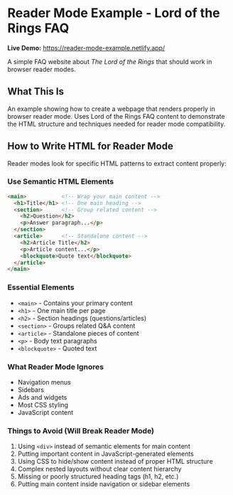 # Reader Mode Example - Lord of the Rings FAQ

**Live Demo:** https://reader-mode-example.netlify.app/

A simple FAQ website about *The Lord of the Rings* that should work in browser reader modes.

## What This Is

An example showing how to create a webpage that renders properly in browser reader mode. Uses Lord of the Rings FAQ content to demonstrate the HTML structure and techniques needed for reader mode compatibility.

## How to Write HTML for Reader Mode

Reader modes look for specific HTML patterns to extract content properly:

### Use Semantic HTML Elements
```html
<main>           <!-- Wrap your main content -->
  <h1>Title</h1> <!-- One main heading -->
  <section>      <!-- Group related content -->
    <h2>Question</h2>
    <p>Answer paragraph...</p>
  </section>
  <article>      <!-- Standalone content -->
    <h2>Article Title</h2>
    <p>Article content...</p>
    <blockquote>Quote text</blockquote>
  </article>
</main>
```

### Essential Elements
- `<main>` - Contains your primary content
- `<h1>` - One main title per page
- `<h2>` - Section headings (questions/articles)
- `<section>` - Groups related Q&A content
- `<article>` - Standalone pieces of content
- `<p>` - Body text paragraphs
- `<blockquote>` - Quoted text

### What Reader Mode Ignores
- Navigation menus
- Sidebars
- Ads and widgets
- Most CSS styling
- JavaScript content

### Things to Avoid (Will Break Reader Mode)
1. Using `<div>` instead of semantic elements for main content
2. Putting important content in JavaScript-generated elements
3. Using CSS to hide/show content instead of proper HTML structure
4. Complex nested layouts without clear content hierarchy
5. Missing or poorly structured heading tags (h1, h2, etc.)
6. Putting main content inside navigation or sidebar elements
